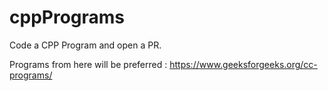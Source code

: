 # cppPrograms
Code a CPP Program and open a PR.

Programs from here will be preferred : https://www.geeksforgeeks.org/cc-programs/
